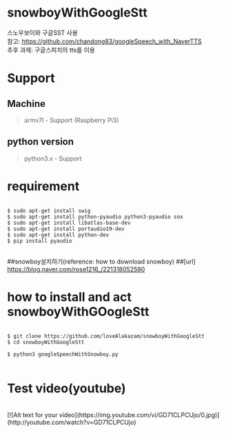 # snowboyWithGoogleStt<br>

스노우보이와 구글SST 사용<br>
참고: https://github.com/chandong83/googleSpeech_with_NaverTTS<br>
추후 과제: 구글스피치의 tts를 이용<br>

Support
===

Machine
------

> armv7l - Support (Raspberry Pi3)<br>

python version
------
>  python3.x - Support<br>

requirement
===

<pre>
<code>
$ sudo apt-get install swig
$ sudo apt-get install python-pyaudio python3-pyaudio sox
$ sudo apt-get install libatlas-base-dev
$ sudo apt-get install portaudio19-dev
$ sudo apt-get install python-dev
$ pip install pyaudio
</code>
</pre>
##snowboy설치하기(reference: how to download snowboy)
##[url] https://blog.naver.com/rose1216_/221318052590


how to install and act snowboyWithGOogleStt
===
<pre>
<code>
$ git clone https://github.com/loveAlakazam/snowboyWithGoogleStt
$ cd snowboyWithGoogleStt

$ python3 googleSpeechWithSnowboy.py
</code>
</pre>

Test video(youtube)
===
<br>
[![Alt text for your video](https://img.youtube.com/vi/GD71CLPCUjo/0.jpg)](http://youtube.com/watch?v=GD71CLPCUjo)
<br>

